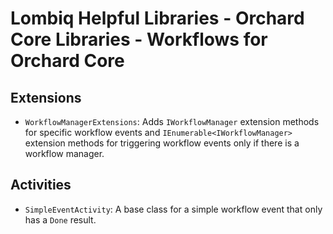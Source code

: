 # Lombiq Helpful Libraries - Orchard Core Libraries - Workflows for Orchard Core

## Extensions

- `WorkflowManagerExtensions`: Adds `IWorkflowManager` extension methods for specific workflow events and `IEnumerable<IWorkflowManager>` extension methods for triggering workflow events only if there is a workflow manager.

## Activities

- `SimpleEventActivity`:  A base class for a simple workflow event that only has a `Done` result.
